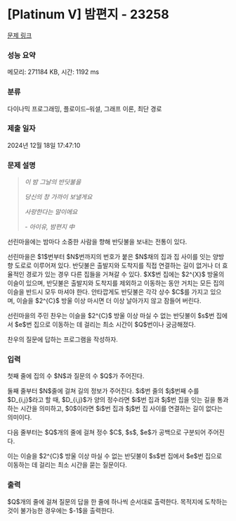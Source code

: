 # [Platinum V] 밤편지 - 23258 

[문제 링크](https://www.acmicpc.net/problem/23258) 

### 성능 요약

메모리: 271184 KB, 시간: 1192 ms

### 분류

다이나믹 프로그래밍, 플로이드–워셜, 그래프 이론, 최단 경로

### 제출 일자

2024년 12월 18일 17:47:10

### 문제 설명

<blockquote>
<p><em>이 밤 그날의 반딧불을 </em></p>

<p><em>당신의 창 가까이 보낼게요 </em></p>

<p><em>사랑한다는 말이에요</em></p>

<p><em>- 아이유, 밤편지 中</em></p>
</blockquote>

<p>선린마을에는 밤마다 소중한 사람을 향해 반딧불을 보내는 전통이 있다.</p>

<p>선린마을은 $1$번부터 $N$번까지의 번호가 붙은 $N$채의 집과 집 사이를 잇는 양방향 도로로 이루어져 있다. 반딧불은 출발지와 도착지를 직접 연결하는 길이 없거나 더 효율적인 경로가 있는 경우 다른 집들을 거쳐갈 수 있다. $X$번 집에는 $2^{X}$ 방울의 이슬이 있으며, 반딧불은 출발지와 도착지를 제외하고 이동하는 동안 거치는 모든 집의 이슬을 반드시 모두 마셔야 한다. 안타깝게도 반딧불은 각각 상수 $C$를 가지고 있으며, 이슬을 $2^{C}$ 방울 이상 마시면 더 이상 날아가지 않고 잠들어 버린다.</p>

<p>선린마을의 주민 찬우는 이슬을 $2^{C}$ 방울 이상 마실 수 없는 반딧불이 $s$번 집에서 $e$번 집으로 이동하는 데 걸리는 최소 시간이 $Q$번이나 궁금해졌다.</p>

<p>찬우의 질문에 답하는 프로그램을 작성하자.</p>

### 입력 

 <p>첫째 줄에 집의 수 $N$과 질문의 수 $Q$가 주어진다. </p>

<p>둘째 줄부터 $N$줄에 걸쳐 길의 정보가 주어진다. $i$번 줄의 $j$번째 수를 $D_{i,j}$라고 할 때, $D_{i,j}$가 양의 정수라면 $i$번 집과 $j$번 집을 잇는 길을 통과하는 시간을 의미하고, $0$이라면 $i$번 집과 $j$번 집 사이를 연결하는 길이 없다는 의미이다. </p>

<p>다음 줄부터는 $Q$개의 줄에 걸쳐 정수 $C$, $s$, $e$가 공백으로 구분되어 주어진다. </p>

<p>이는 이슬을 $2^{C}$ 방울 이상 마실 수 없는 반딧불이 $s$번 집에서 $e$번 집으로 이동하는 데 걸리는 최소 시간을 묻는 질문이다.</p>

### 출력 

 <p>$Q$개의 줄에 걸쳐 질문의 답을 한 줄에 하나씩 순서대로 출력한다. 목적지에 도착하는 것이 불가능한 경우에는 $-1$을 출력한다.</p>

